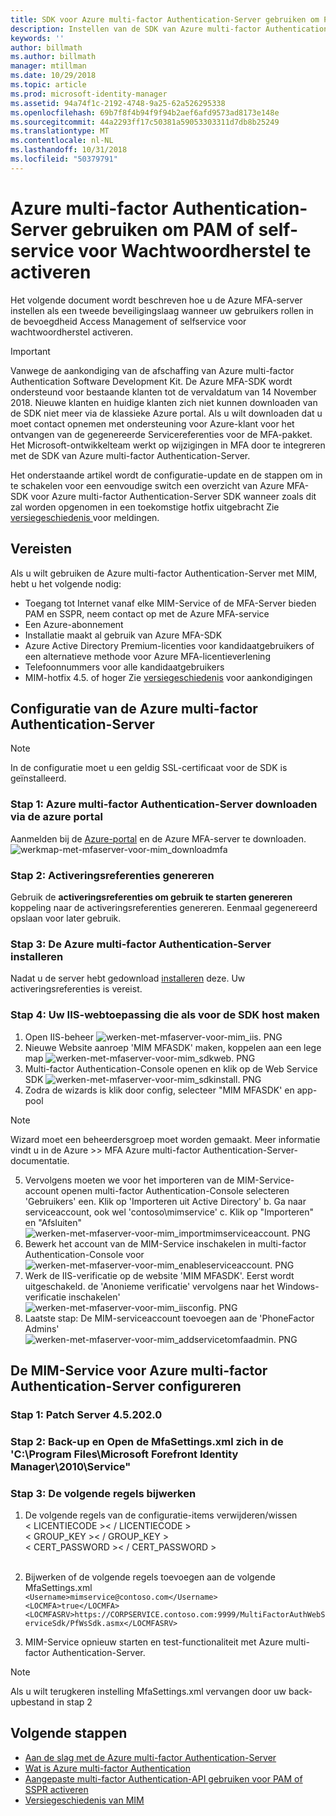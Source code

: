 ```yaml
---
title: SDK voor Azure multi-factor Authentication-Server gebruiken om PAM of scenario's voor self-service voor Wachtwoordherstel te activeren | Microsoft Docs
description: Instellen van de SDK van Azure multi-factor Authentication-Server als een tweede beveiligingslaag wanneer uw gebruikers rollen in Privileged Access Management en selfservice voor wachtwoordherstel activeren.
keywords: ''
author: billmath
ms.author: billmath
manager: mtillman
ms.date: 10/29/2018
ms.topic: article
ms.prod: microsoft-identity-manager
ms.assetid: 94a74f1c-2192-4748-9a25-62a526295338
ms.openlocfilehash: 69b7f8f4b94f9f94b2aef6afd9573ad8173e148e
ms.sourcegitcommit: 44a2293ff17c50381a59053303311d7db8b25249
ms.translationtype: MT
ms.contentlocale: nl-NL
ms.lasthandoff: 10/31/2018
ms.locfileid: "50379791"
---
```

# <a name="use-azure-multi-factor-authentication-server-to-activate-pam-or-sspr"></a>Azure multi-factor Authentication-Server gebruiken om PAM of self-service voor Wachtwoordherstel te activeren
Het volgende document wordt beschreven hoe u de Azure MFA-server instellen als een tweede beveiligingslaag wanneer uw gebruikers rollen in de bevoegdheid Access Management of selfservice voor wachtwoordherstel activeren.

> [!IMPORTANT]
> Vanwege de aankondiging van de afschaffing van Azure multi-factor Authentication Software Development Kit. De Azure MFA-SDK wordt ondersteund voor bestaande klanten tot de vervaldatum van 14 November 2018. Nieuwe klanten en huidige klanten zich niet kunnen downloaden van de SDK niet meer via de klassieke Azure portal. Als u wilt downloaden dat u moet contact opnemen met ondersteuning voor Azure-klant voor het ontvangen van de gegenereerde Servicereferenties voor de MFA-pakket. <br> Het Microsoft-ontwikkelteam werkt op wijzigingen in MFA door te integreren met de SDK van Azure multi-factor Authentication-Server.

Het onderstaande artikel wordt de configuratie-update en de stappen om in te schakelen voor een eenvoudige switch een overzicht van Azure MFA-SDK voor Azure multi-factor Authentication-Server SDK wanneer zoals dit zal worden opgenomen in een toekomstige hotfix uitgebracht Zie [versiegeschiedenis ](./reference/version-history.md) voor meldingen. 

## <a name="prerequisites"></a>Vereisten

Als u wilt gebruiken de Azure multi-factor Authentication-Server met MIM, hebt u het volgende nodig:

- Toegang tot Internet vanaf elke MIM-Service of de MFA-Server bieden PAM en SSPR, neem contact op met de Azure MFA-service
- Een Azure-abonnement
- Installatie maakt al gebruik van Azure MFA-SDK
- Azure Active Directory Premium-licenties voor kandidaatgebruikers of een alternatieve methode voor Azure MFA-licentieverlening
- Telefoonnummers voor alle kandidaatgebruikers
- MIM-hotfix 4.5. of hoger Zie [versiegeschiedenis](./reference/version-history.md) voor aankondigingen

## <a name="azure-multi-factor-authentication-server-configuration"></a>Configuratie van de Azure multi-factor Authentication-Server 
> [!NOTE] 
> In de configuratie moet u een geldig SSL-certificaat voor de SDK is geïnstalleerd. 

### <a name="step-1-download-azure-multi-factor-authentication-server-from-the-azure-portal"></a>Stap 1: Azure multi-factor Authentication-Server downloaden via de azure portal 
Aanmelden bij de [Azure-portal](https://portal.azure.com/) en de Azure MFA-server te downloaden.
![werkmap-met-mfaserver-voor-mim_downloadmfa](media/working-with-mfaserver-for-mim/working-with-mfaserver-for-mim_downloadmfa.PNG)

### <a name="step-2-generate-activation-credentials"></a>Stap 2: Activeringsreferenties genereren
Gebruik de **activeringsreferenties om gebruik te starten genereren** koppeling naar de activeringsreferenties genereren. Eenmaal gegenereerd opslaan voor later gebruik.

### <a name="step-3-install-the-azure-multi-factor-authentication-server"></a>Stap 3: De Azure multi-factor Authentication-Server installeren
Nadat u de server hebt gedownload [installeren](https://docs.microsoft.com/en-us/azure/active-directory/authentication/howto-mfaserver-deploy#install-and-configure-the-mfa-server) deze.  Uw activeringsreferenties is vereist. 

### <a name="step-4-create-your-iis-web-application-that-will-host-the-sdk"></a>Stap 4: Uw IIS-webtoepassing die als voor de SDK host maken
1. Open IIS-beheer ![werken-met-mfaserver-voor-mim_iis. PNG](media/working-with-mfaserver-for-mim/working-with-mfaserver-for-mim_iis.PNG)
2.  Nieuwe Website aanroep 'MIM MFASDK' maken, koppelen aan een lege map ![werken-met-mfaserver-voor-mim_sdkweb. PNG](media/working-with-mfaserver-for-mim/working-with-mfaserver-for-mim_sdkweb.PNG)
3. Multi-factor Authentication-Console openen en klik op de Web Service SDK ![werken-met-mfaserver-voor-mim_sdkinstall. PNG](media/working-with-mfaserver-for-mim/working-with-mfaserver-for-mim_sdkinstall.PNG)
4. Zodra de wizards is klik door config, selecteer "MIM MFASDK' en app-pool

> [!NOTE] 
> Wizard moet een beheerdersgroep moet worden gemaakt. Meer informatie vindt u in de Azure >> MFA Azure multi-factor Authentication-Server-documentatie.

5. Vervolgens moeten we voor het importeren van de MIM-Service-account openen multi-factor Authentication-Console selecteren 'Gebruikers' een. Klik op 'Importeren uit Active Directory' b. Ga naar serviceaccount, ook wel 'contoso\mimservice' c. Klik op "Importeren" en "Afsluiten" ![werken-met-mfaserver-voor-mim_importmimserviceaccount. PNG](media/working-with-mfaserver-for-mim/working-with-mfaserver-for-mim_importmimserviceaccount.PNG) 
6. Bewerk het account van de MIM-Service inschakelen in multi-factor Authentication-Console voor ![werken-met-mfaserver-voor-mim_enableserviceaccount. PNG](media/working-with-mfaserver-for-mim/working-with-mfaserver-for-mim_enableserviceaccount.PNG)
7. Werk de IIS-verificatie op de website 'MIM MFASDK'. Eerst wordt uitgeschakeld. de 'Anonieme verificatie' vervolgens naar het Windows-verificatie inschakelen' ![werken-met-mfaserver-voor-mim_iisconfig. PNG](media/working-with-mfaserver-for-mim/working-with-mfaserver-for-mim_iisconfig.PNG)
8. Laatste stap: De MIM-serviceaccount toevoegen aan de 'PhoneFactor Admins' ![werken-met-mfaserver-voor-mim_addservicetomfaadmin. PNG](media/working-with-mfaserver-for-mim/working-with-mfaserver-for-mim_addservicetomfaadmin.PNG)

## <a name="configuring-the-mim-service-for-azure-multi-factor-authentication-server"></a>De MIM-Service voor Azure multi-factor Authentication-Server configureren 

### <a name="step-1-patch-server-to-452020"></a>Stap 1: Patch Server 4.5.202.0
 
### <a name="step-2-backup-and-open-the-mfasettingsxml-located-in-the-cprogram-filesmicrosoft-forefront-identity-manager2010service"></a>Stap 2: Back-up en Open de MfaSettings.xml zich in de 'C:\Program Files\Microsoft Forefront Identity Manager\2010\Service"

### <a name="step-3-update-the-following-lines"></a>Stap 3: De volgende regels bijwerken
1. De volgende regels van de configuratie-items verwijderen/wissen <br>
&LT; LICENTIECODE &GT;&LT; / LICENTIECODE &GT;<br>
&LT; GROUP_KEY &GT;&LT; / GROUP_KEY &GT;<br>
&LT; CERT_PASSWORD &GT;&LT; / CERT_PASSWORD &GT;<br>
<CertFilePath></CertFilePath><br>

2. Bijwerken of de volgende regels toevoegen aan de volgende MfaSettings.xml <br>
`<Username>mimservice@contoso.com</Username>` <br>
`<LOCMFA>true</LOCMFA>`<br>
`<LOCMFASRV>https://CORPSERVICE.contoso.com:9999/MultiFactorAuthWebServiceSdk/PfWsSdk.asmx</LOCMFASRV>`

3. MIM-Service opnieuw starten en test-functionaliteit met Azure multi-factor Authentication-Server.

> [!NOTE] 
> Als u wilt terugkeren instelling MfaSettings.xml vervangen door uw back-upbestand in stap 2


## <a name="next-steps"></a>Volgende stappen

-    [Aan de slag met de Azure multi-factor Authentication-Server](https://docs.microsoft.com/en-us/azure/active-directory/authentication/howto-mfaserver-deploy)
- [Wat is Azure multi-factor Authentication](https://docs.microsoft.com/azure/multi-factor-authentication/multi-factor-authentication)
- [Aangepaste multi-factor Authentication-API gebruiken voor PAM of SSPR activeren](Working-with-custommfaserver-for-mim.md)
- [Versiegeschiedenis van MIM](./reference/version-history.md)

